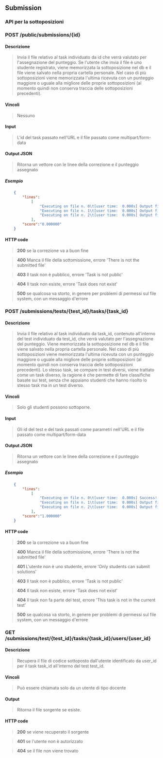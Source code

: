 ## Submission

### API per la sottoposizioni

### POST /public/submissions/{id}
#### Descrizione
> Invia il file relativo al task individuato da id che verrà valutato per l'assegnazione del punteggio. Se l'utente che invia il file è uno studente registrato, viene memorizzata la sottoposizione nel db e il file viene salvato nella propria cartella personale. Nel caso di più sottoposizioni viene memorizzata l'ultima ricevuta con un punteggio maggiore o uguale alla migliore delle proprie sottoposizioni (al momento quindi non conserva traccia delle sottoposizioni precedenti). 
#### Vincoli
> Nessuno
#### Input
> L'id del task passato nell'URL  e il file passato come multipart/form-data
#### Output JSON
> Ritorna un vettore con le linee della correzione e il punteggio assegnato
##### Esempio

```json
    {
        "lines":
            [
                "Executing on file n. 0\t[user time:  0.000s] Output file is not correct",
                "Executing on file n. 1\t[user time:  0.000s] Output file is not correct",
                "Executing on file n. 2\t[user time:  0.000s] Output file is not correct",
            ],
        "score":"0.000000"
    }
```

#### HTTP code
> **200** se la correzione va a buon fine

> **400** Manca il file della sottomissione, errore 'There is not the submitted file'

> **403** Il task non è pubblico, errore 'Task is not public'

> **404** Il task non esiste, errore 'Task does not exist'

> **500** se qualcosa va storto, in genere per problemi di permessi sul file system, con un messaggio d'errore

### POST /submissions/tests/{test_id}/tasks/{task_id}
#### Descrizione
> Invia il file relativo al task individuato da task_id, contenuto all'interno del test individuato da test_id, che verrà valutato per l'assegnazione del punteggio. Viene memorizzata la sottoposizione nel db e il file viene salvato nella propria cartella personale. Nel caso di più sottoposizioni viene memorizzata l'ultima ricevuta con un punteggio maggiore o uguale alla migliore delle proprie sottoposizioni (al momento quindi non conserva traccia delle sottoposizioni precedenti). Lo stesso task, se compare in test diversi, viene trattato come un task diverso, la ragione è che permette di fare classifiche basate sui test, senza che appaiano studenti che hanno risolto lo stesso task ma in un test diverso.
#### Vincoli
> Solo gli studenti possono sottoporre. 
#### Input
> Gli id del test e del task passati come parametri nell'URL e il file passato come multipart/form-data
#### Output JSON
> Ritorna un vettore con le linee della correzione e il punteggio assegnato
##### Esempio

```json
    {
        "lines":
            [
                "Executing on file n. 0\t[user time:  0.000s] Success! (1.0000)",
                "Executing on file n. 1\t[user time:  0.000s] Output file is not correct",
                "Executing on file n. 2\t[user time:  0.000s] Output file is not correct",
            ],
        "score":"1.000000"
    }
```

#### HTTP code
> **200** se la correzione va a buon fine

> **400** Manca il file della sottomissione, errore 'There is not the submitted file'

> **401** L'utente non è uno studente, errore 'Only students can submit solutions'

> **403** Il task non è pubblico, errore 'Task is not public'

> **404** Il task non esiste, errore 'Task does not exist'

> **404** Il task non fa parte del test, errore 'This task is not in the current test'

> **500** se qualcosa va storto, in genere per problemi di permessi sul file system, con un messaggio d'errore


### GET /submissions/test/{test_id}/tasks/{task_id}/users/{user_id}
#### Descrizione
> Recupera il file di codice sottoposto dall'utente identificato da user_id per il task task_id all'interno del test test_id.
#### Vincoli
> Può essere chiamata solo da un utente di tipo docente
#### Output
> Ritorna il file sorgente se esiste.
#### HTTP code
> **200** se viene recuperato il sorgente

> **401** se l'utente non è autorizzato

> **404** se il file non viene trovato

